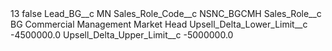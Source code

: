 <?xml version="1.0" encoding="UTF-8"?>
<CustomMetadata xmlns="http://soap.sforce.com/2006/04/metadata" xmlns:xsi="http://www.w3.org/2001/XMLSchema-instance" xmlns:xsd="http://www.w3.org/2001/XMLSchema">
    <label>13</label>
    <protected>false</protected>
    <values>
        <field>Lead_BG__c</field>
        <value xsi:type="xsd:string">MN</value>
    </values>
    <values>
        <field>Sales_Role_Code__c</field>
        <value xsi:type="xsd:string">NSNC_BGCMH</value>
    </values>
    <values>
        <field>Sales_Role__c</field>
        <value xsi:type="xsd:string">BG Commercial Management Market Head</value>
    </values>
    <values>
        <field>Upsell_Delta_Lower_Limit__c</field>
        <value xsi:type="xsd:double">-4500000.0</value>
    </values>
    <values>
        <field>Upsell_Delta_Upper_Limit__c</field>
        <value xsi:type="xsd:double">-5000000.0</value>
    </values>
</CustomMetadata>
